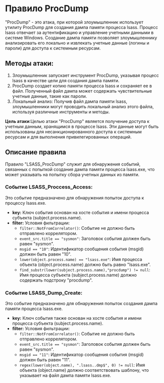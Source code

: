 # Правило ProcDump

"ProcDump" - это атака, при которой злоумышленник использует утилиту ProcDump для создания дампа памяти процесса lsass. Процесс lsass отвечает за аутентификацию и управление учетными данными в системе Windows. Создание дампа памяти позволяет злоумышленнику анализировать его локально и извлекать учетные данные (логины и пароли) для доступа к системным ресурсам.

## Методы атаки:

1. Злоумышленник запускает инструмент ProcDump, указывая процесс lsass в качестве цели для создания дампа памяти.
2. ProcDump создает копию памяти процесса lsass и сохраняет ее в файл. Полученный файл дампа может содержать чувствительные учетные данные, такие как пароли.
3. Локальный анализ: Получив файл дампа памяти lsass, злоумышленники могут проводить локальный анализ этого файла, используя различные инструменты и методы.

**Цель атаки**:Целью атаки "ProcDump" является получение доступа к учетным данным, хранящимся в процессе lsass. Эти данные могут быть использованы для несанкционированного доступа к системным ресурсам и для выполнения привилегированных операций.

## Описание правила

Правило "LSASS_ProcDump" служит для обнаружения событий, связанных с попыткой создания дампа памяти процесса lsass.exe, что может указывать на попытку сбора учетных данных из памяти.

### Событие LSASS_Proccess_Access:

Это событие предназначено для обнаружения попыток доступа к процессу lsass.exe.

- **key:** Ключ события основан на хосте события и имени процесса субъекта (subject.process.name).
- **filter:** Условия фильтрации:
  - `filter::NotFromCorrelator()`: Событие не должно быть отправлено коррелятором.
  - `event_src.title == "sysmon"`: Заголовок события должен быть равен "sysmon".
  - `msgid == "10"`: Идентификатор сообщения события (msgid) должен быть равен "10".
  - `lower(object.process.name) == "lsass.exe"`: Имя процесса объекта (object.process.name) должно быть равно "lsass.exe".
  - `find_substr(lower(subject.process.name),"procdump") != null`: Имя процесса субъекта (subject.process.name) должно содержать подстроку "procdump".

### Событие LSASS_Dump_Create:

Это событие предназначено для обнаружения попыток создания дампа памяти процесса lsass.exe.

- **key:** Ключ события также основан на хосте события и имени процесса субъекта (subject.process.name).
- **filter:** Условия фильтрации:
  - `filter::NotFromCorrelator()`: Событие не должно быть отправлено коррелятором.
  - `event_src.title == "sysmon"`: Заголовок события должен быть равен "sysmon".
  - `msgid == "11"`: Идентификатор сообщения события (msgid) должен быть равен "11".
  - `regex(lower(object.name), ".lsass..dmp$", 0) != null`: Имя объекта (object.name) должно соответствовать шаблону, что указывает на файл дампа памяти lsass.exe.
